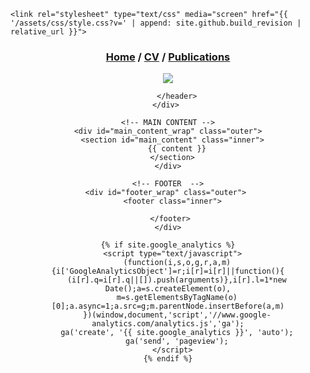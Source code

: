<!DOCTYPE html>
<html lang="{{ site.lang | default: "en-US" }}">

  <head>
    <meta charset='utf-8'>
    <meta http-equiv="X-UA-Compatible" content="chrome=1">
    <meta name="viewport" content="width=device-width,maximum-scale=2">

    <link rel="stylesheet" type="text/css" media="screen" href="{{ '/assets/css/style.css?v=' | append: site.github.build_revision | relative_url }}">
    
  </head>
 
  <body>
    <!-- HEADER -->
    <div id="header_wrap"> 
        <header class="inner">
        		<div style="text-align:center"><h3><a href="/">Home</a>  /   <a href="/CV">CV</a>  /   <a href="/Publications">Publications</a></h3></div>
          <div style="text-align:center"><img src="https://raw.githubusercontent.com/mxlowe/mxlowe.github.io/master/header3.png" style='border: 0px solid #f00; margin: 0px; box-shadow: none;' height="auto" width="auto"></div>


        </header>
    </div> 

    <!-- MAIN CONTENT -->
    <div id="main_content_wrap" class="outer">
      <section id="main_content" class="inner">
        {{ content }}
      </section>
    </div>

    <!-- FOOTER  -->
    <div id="footer_wrap" class="outer"> 
      <footer class="inner">

      </footer> 
    </div>

    {% if site.google_analytics %}
      <script type="text/javascript">
        (function(i,s,o,g,r,a,m){i['GoogleAnalyticsObject']=r;i[r]=i[r]||function(){
        (i[r].q=i[r].q||[]).push(arguments)},i[r].l=1*new Date();a=s.createElement(o),
        m=s.getElementsByTagName(o)[0];a.async=1;a.src=g;m.parentNode.insertBefore(a,m)
        })(window,document,'script','//www.google-analytics.com/analytics.js','ga');
        ga('create', '{{ site.google_analytics }}', 'auto');
        ga('send', 'pageview');
      </script>
    {% endif %}
  </body>
</html>
